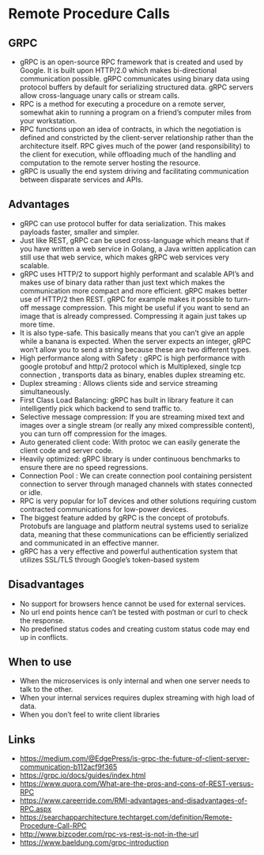 # Remote Procedure Calls

## GRPC

- gRPC is an open-source RPC framework that is created and used by Google. It is built upon HTTP/2.0 which makes bi-directional communication possible. gRPC communicates using binary data using protocol buffers by default for serializing structured data. gRPC servers allow cross-language unary calls or stream calls.
- RPC is a method for executing a procedure on a remote server, somewhat akin to running a program on a friend’s computer miles from your workstation.
- RPC functions upon an idea of contracts, in which the negotiation is defined and constricted by the client-server relationship rather than the architecture itself. RPC gives much of the power (and responsibility) to the client for execution, while offloading much of the handling and computation to the remote server hosting the resource.
- gRPC is usually the end system driving and facilitating communication between disparate services and APIs.

## Advantages

- gRPC can use protocol buffer for data serialization. This makes payloads faster, smaller and simpler.
- Just like REST, gRPC can be used cross-language which means that if you have written a web service in Golang, a Java written application can still use that web service, which makes gRPC web services very scalable.
- gRPC uses HTTP/2 to support highly performant and scalable API’s and makes use of binary data rather than just text which makes the communication more compact and more efficient. gRPC makes better use of HTTP/2 then REST. gRPC for example makes it possible to turn-off message compression. This might be useful if you want to send an image that is already compressed. Compressing it again just takes up more time.
- It is also type-safe. This basically means that you can’t give an apple while a banana is expected. When the server expects an integer, gRPC won’t allow you to send a string because these are two different types.
- High performance along with Safety : gRPC is high performance with google protobuf and http/2 protocol which is Multiplexed, single tcp connection , transports data as binary, enables duplex streaming etc.
- Duplex streaming : Allows clients side and service streaming simultaneously.
- First Class Load Balancing: gRPC has built in library feature it can intelligently pick which backend to send traffic to.
- Selective message compression: If you are streaming mixed text and images over a single stream (or really any mixed compressible content), you can turn off compression for the images.
- Auto generated client code: With protoc we can easily generate the client code and server code.
- Heavily optimized: gRPC library is under continuous benchmarks to ensure there are no speed regressions.
- Connection Pool : We can create connection pool containing persistent connection to server through managed channels with states connected or idle.
- RPC is very popular for IoT devices and other solutions requiring custom contracted communications for low-power devices.
- The biggest feature added by gRPC is the concept of protobufs. Protobufs are language and platform neutral systems used to serialize data, meaning that these communications can be efficiently serialized and communicated in an effective manner.
- gRPC has a very effective and powerful authentication system that utilizes SSL/TLS through Google’s token-based system

## Disadvantages

- No support for browsers hence cannot be used for external services.
- No url end points hence can’t be tested with postman or curl to check the response.
- No predefined status codes and creating custom status code may end up in conflicts.

## When to use

- When the microservices is only internal and when one server needs to talk to the other.
- When your internal services requires duplex streaming with high load of data.
- When you don’t feel to write client libraries
## Links

- https://medium.com/@EdgePress/is-grpc-the-future-of-client-server-communication-b112acf9f365
- https://grpc.io/docs/guides/index.html
- https://www.quora.com/What-are-the-pros-and-cons-of-REST-versus-RPC
- https://www.careerride.com/RMI-advantages-and-disadvantages-of-RPC.aspx
- https://searchapparchitecture.techtarget.com/definition/Remote-Procedure-Call-RPC
- http://www.bizcoder.com/rpc-vs-rest-is-not-in-the-url
- https://www.baeldung.com/grpc-introduction

